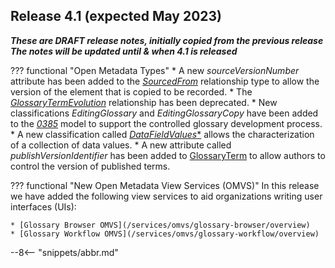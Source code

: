 <!-- SPDX-License-Identifier: CC-BY-4.0 -->
<!-- Copyright Contributors to the Egeria project. -->


## Release 4.1 (expected May 2023)

_**These are DRAFT release notes, initially copied from the previous release
The notes will be updated until & when 4.1 is released**_

??? functional "Open Metadata Types"
    * A new *sourceVersionNumber* attribute has been added to the [*SourcedFrom*](/types/0/0011-Managing-Referenceables) relationship type to allow the version of the element that is copied to be recorded.
    * The [*GlossaryTermEvolution*](/types/3/0385-Controlled-Glossary-Development) relationship has been deprecated.
    * New classifications *EditingGlossary* and *EditingGlossaryCopy* have been added to the [*0385*](/types/3/0385-Controlled-Glossary-Development) model to support the controlled glossary development process.
    * A new classification called [*DataFieldValues**](/types/2/0210-Data-Stores) allows the characterization of a collection of data values.
    * A new attribute called *publishVersionIdentifier* has been added to [GlossaryTerm](/types/3/0330-Terms) to allow authors to control the version of published terms.

??? functional "New Open Metadata View Services (OMVS)"
    In this release we have added the following view services to aid organizations writing user interfaces (UIs):

    * [Glossary Browser OMVS](/services/omvs/glossary-browser/overview)
    * [Glossary Workflow OMVS](/services/omvs/glossary-workflow/overview)


--8<-- "snippets/abbr.md"
